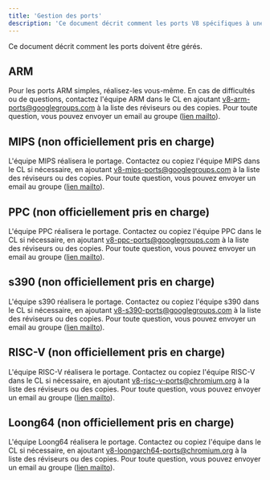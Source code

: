 ```yaml
---
title: 'Gestion des ports'
description: 'Ce document décrit comment les ports V8 spécifiques à une architecture doivent être gérés.'
---
```

Ce document décrit comment les ports doivent être gérés.

## ARM

Pour les ports ARM simples, réalisez-les vous-même. En cas de difficultés ou de questions, contactez l'équipe ARM dans le CL en ajoutant [v8-arm-ports@googlegroups.com](mailto:v8-arm-ports@googlegroups.com) à la liste des réviseurs ou des copies. Pour toute question, vous pouvez envoyer un email au groupe ([lien mailto](mailto:v8-arm-ports@googlegroups.com)).

## MIPS (non officiellement pris en charge)

L'équipe MIPS réalisera le portage. Contactez ou copiez l'équipe MIPS dans le CL si nécessaire, en ajoutant [v8-mips-ports@googlegroups.com](mailto:v8-mips-ports@googlegroups.com) à la liste des réviseurs ou des copies. Pour toute question, vous pouvez envoyer un email au groupe ([lien mailto](mailto:v8-mips-ports@googlegroups.com)).

## PPC (non officiellement pris en charge)

L'équipe PPC réalisera le portage. Contactez ou copiez l'équipe PPC dans le CL si nécessaire, en ajoutant [v8-ppc-ports@googlegroups.com](mailto:v8-ppc-ports@googlegroups.com) à la liste des réviseurs ou des copies. Pour toute question, vous pouvez envoyer un email au groupe ([lien mailto](mailto:v8-ppc-ports@googlegroups.com)).

## s390 (non officiellement pris en charge)

L'équipe s390 réalisera le portage. Contactez ou copiez l'équipe s390 dans le CL si nécessaire, en ajoutant [v8-s390-ports@googlegroups.com](mailto:v8-s390-ports@googlegroups.com) à la liste des réviseurs ou des copies. Pour toute question, vous pouvez envoyer un email au groupe ([lien mailto](mailto:v8-s390-ports@googlegroups.com)).

## RISC-V (non officiellement pris en charge)

L'équipe RISC-V réalisera le portage. Contactez ou copiez l'équipe RISC-V dans le CL si nécessaire, en ajoutant [v8-risc-v-ports@chromium.org](mailto:v8-risc-v-ports@chromium.org) à la liste des réviseurs ou des copies. Pour toute question, vous pouvez envoyer un email au groupe ([lien mailto](mailto:v8-risc-v-ports@chromium.org)).

## Loong64 (non officiellement pris en charge)

L'équipe Loong64 réalisera le portage. Contactez ou copiez l'équipe dans le CL si nécessaire, en ajoutant [v8-loongarch64-ports@chromium.org](mailto:v8-loongarch64-ports@chromium.org) à la liste des réviseurs ou des copies. Pour toute question, vous pouvez envoyer un email au groupe ([lien mailto](mailto:v8-loongarch64-ports@chromium.org)).
